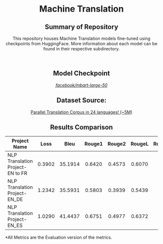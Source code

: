 <div style="text-align: center">

<h1>Machine Translation</h1>

<h2>
    Summary of Repository
</h2>

This repository houses Machine Translation models fine-tuned using checkpoints from HuggingFace. More information about each model can be found in their respective subdirectory.

<br />

<h2>
    Model Checkpoint
</h2>

<a href="https://huggingface.co/facebook/mbart-large-50">
    <em>facebook/mbart-large-50</em>
</a>

<br />

<h2>
    Dataset Source:
</h2>

<a href="https://www.kaggle.com/datasets/hgultekin/paralel-translation-corpus-in-22-languages">
    Parallel Translation Corpus in 24 languages! (~5M)
</a>

<br />

<h2>
    Results Comparison
</h2>
</div>


| Project Name | Loss | Bleu | Rouge1 | Rouge2 | RougeL | RougeLsum | Meteor |
| ----- | :-----: | :-----: | :-----: | :-----: | :-----: | :-----: | :-----: |
| NLP Translation Project-EN to FR | 0.3902 | 35.1914 | 0.6420 | 0.4573 | 0.6070 | 0.6069 | 0.5917 |
| NLP Translation Project-EN_DE | 1.2342 | 35.5931 | 0.5803 | 0.3939 | 0.5439 | 0.5442 | 0.5501 |
| NLP Translation Project-EN_ES | 1.0290 | 41.4437 | 0.6751 | 0.4977 | 0.6372 | 0.6376 | 0.6479 |

<caption>
    *All Metrics are the Evaluation version of the metrics.
</caption>

